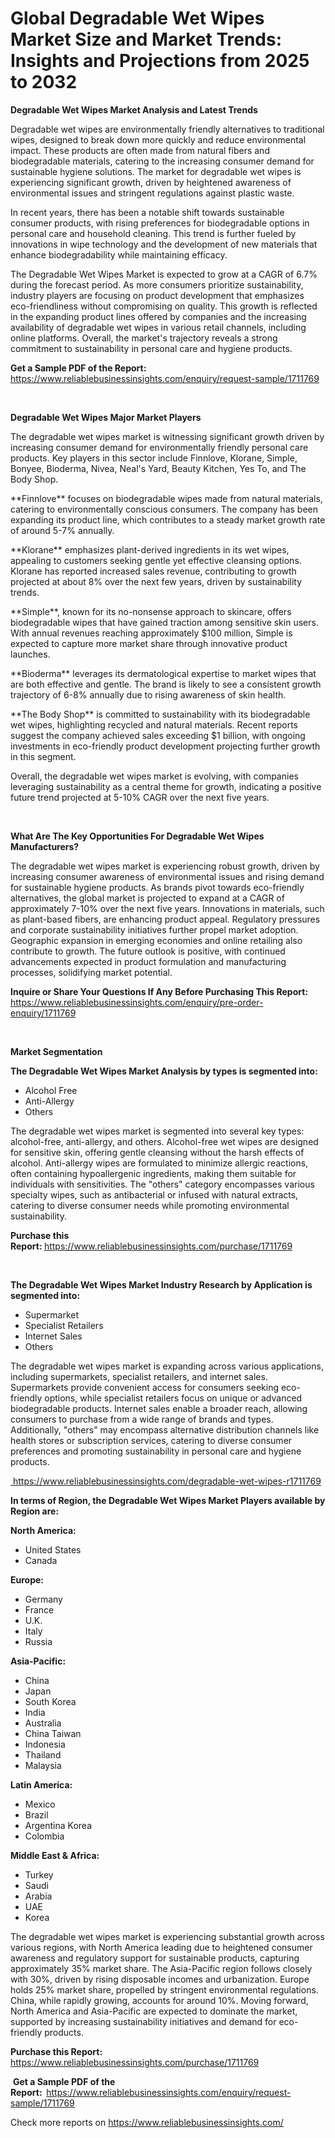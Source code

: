 <p><h1>Global Degradable Wet Wipes Market Size and Market Trends: Insights and Projections from 2025 to 2032</h1></p><p><strong>Degradable Wet Wipes Market Analysis and Latest Trends</strong></p>
<p><p>Degradable wet wipes are environmentally friendly alternatives to traditional wipes, designed to break down more quickly and reduce environmental impact. These products are often made from natural fibers and biodegradable materials, catering to the increasing consumer demand for sustainable hygiene solutions. The market for degradable wet wipes is experiencing significant growth, driven by heightened awareness of environmental issues and stringent regulations against plastic waste.</p><p>In recent years, there has been a notable shift towards sustainable consumer products, with rising preferences for biodegradable options in personal care and household cleaning. This trend is further fueled by innovations in wipe technology and the development of new materials that enhance biodegradability while maintaining efficacy.</p><p>The Degradable Wet Wipes Market is expected to grow at a CAGR of 6.7% during the forecast period. As more consumers prioritize sustainability, industry players are focusing on product development that emphasizes eco-friendliness without compromising on quality. This growth is reflected in the expanding product lines offered by companies and the increasing availability of degradable wet wipes in various retail channels, including online platforms. Overall, the market's trajectory reveals a strong commitment to sustainability in personal care and hygiene products.</p></p>
<p><strong>Get a Sample PDF of the Report:&nbsp;</strong> <a href="https://www.reliablebusinessinsights.com/enquiry/request-sample/1711769?utm_campaign=97&utm_medium=2&utm_source=Github&utm_content=ia&utm_term=11012025&utm_id=degradable-wet-wipes">https://www.reliablebusinessinsights.com/enquiry/request-sample/1711769</a></p>
<p>&nbsp;</p>
<p><strong>Degradable Wet Wipes Major Market Players</strong></p>
<p><p>The degradable wet wipes market is witnessing significant growth driven by increasing consumer demand for environmentally friendly personal care products. Key players in this sector include Finnlove, Klorane, Simple, Bonyee, Bioderma, Nivea, Neal's Yard, Beauty Kitchen, Yes To, and The Body Shop.</p><p>**Finnlove** focuses on biodegradable wipes made from natural materials, catering to environmentally conscious consumers. The company has been expanding its product line, which contributes to a steady market growth rate of around 5-7% annually.</p><p>**Klorane** emphasizes plant-derived ingredients in its wet wipes, appealing to customers seeking gentle yet effective cleansing options. Klorane has reported increased sales revenue, contributing to growth projected at about 8% over the next few years, driven by sustainability trends.</p><p>**Simple**, known for its no-nonsense approach to skincare, offers biodegradable wipes that have gained traction among sensitive skin users. With annual revenues reaching approximately $100 million, Simple is expected to capture more market share through innovative product launches.</p><p>**Bioderma** leverages its dermatological expertise to market wipes that are both effective and gentle. The brand is likely to see a consistent growth trajectory of 6-8% annually due to rising awareness of skin health.</p><p>**The Body Shop** is committed to sustainability with its biodegradable wet wipes, highlighting recycled and natural materials. Recent reports suggest the company achieved sales exceeding $1 billion, with ongoing investments in eco-friendly product development projecting further growth in this segment.</p><p>Overall, the degradable wet wipes market is evolving, with companies leveraging sustainability as a central theme for growth, indicating a positive future trend projected at 5-10% CAGR over the next five years.</p></p>
<p>&nbsp;</p>
<p><strong>What Are The Key Opportunities For Degradable Wet Wipes Manufacturers?</strong></p>
<p><p>The degradable wet wipes market is experiencing robust growth, driven by increasing consumer awareness of environmental issues and rising demand for sustainable hygiene products. As brands pivot towards eco-friendly alternatives, the global market is projected to expand at a CAGR of approximately 7-10% over the next five years. Innovations in materials, such as plant-based fibers, are enhancing product appeal. Regulatory pressures and corporate sustainability initiatives further propel market adoption. Geographic expansion in emerging economies and online retailing also contribute to growth. The future outlook is positive, with continued advancements expected in product formulation and manufacturing processes, solidifying market potential.</p></p>
<p><strong>Inquire or Share Your Questions If Any Before Purchasing This Report:</strong> <a href="https://www.reliablebusinessinsights.com/enquiry/pre-order-enquiry/1711769?utm_campaign=97&utm_medium=2&utm_source=Github&utm_content=ia&utm_term=11012025&utm_id=degradable-wet-wipes">https://www.reliablebusinessinsights.com/enquiry/pre-order-enquiry/1711769</a></p>
<p>&nbsp;</p>
<p><strong>Market Segmentation</strong></p>
<p><strong>The Degradable Wet Wipes Market Analysis by types is segmented into:</strong></p>
<p><ul><li>Alcohol Free</li><li>Anti-Allergy</li><li>Others</li></ul></p>
<p><p>The degradable wet wipes market is segmented into several key types: alcohol-free, anti-allergy, and others. Alcohol-free wet wipes are designed for sensitive skin, offering gentle cleansing without the harsh effects of alcohol. Anti-allergy wipes are formulated to minimize allergic reactions, often containing hypoallergenic ingredients, making them suitable for individuals with sensitivities. The "others" category encompasses various specialty wipes, such as antibacterial or infused with natural extracts, catering to diverse consumer needs while promoting environmental sustainability.</p></p>
<p><strong>Purchase this Report:&nbsp;</strong><a href="https://www.reliablebusinessinsights.com/purchase/1711769?utm_campaign=97&utm_medium=2&utm_source=Github&utm_content=ia&utm_term=11012025&utm_id=degradable-wet-wipes">https://www.reliablebusinessinsights.com/purchase/1711769</a></p>
<p>&nbsp;</p>
<p><strong>The Degradable Wet Wipes Market Industry Research by Application is segmented into:</strong></p>
<p><ul><li>Supermarket</li><li>Specialist Retailers</li><li>Internet Sales</li><li>Others</li></ul></p>
<p><p>The degradable wet wipes market is expanding across various applications, including supermarkets, specialist retailers, and internet sales. Supermarkets provide convenient access for consumers seeking eco-friendly options, while specialist retailers focus on unique or advanced biodegradable products. Internet sales enable a broader reach, allowing consumers to purchase from a wide range of brands and types. Additionally, "others" may encompass alternative distribution channels like health stores or subscription services, catering to diverse consumer preferences and promoting sustainability in personal care and hygiene products.</p></p>
<p><a href="https://www.reliablebusinessinsights.com/degradable-wet-wipes-r1711769?utm_campaign=97&utm_medium=2&utm_source=Github&utm_content=ia&utm_term=11012025&utm_id=degradable-wet-wipes">&nbsp;https://www.reliablebusinessinsights.com/degradable-wet-wipes-r1711769</a></p>
<p><strong>In terms of Region, the Degradable Wet Wipes Market Players available by Region are:</strong></p>
<p>
    <p> <strong> North America: </strong>
        <ul>
            <li>United States</li>
            <li>Canada</li>
        </ul>
        </p> 
    <p> <strong> Europe: </strong>
        <ul>
            <li>Germany</li>
            <li>France</li>
            <li>U.K.</li>
            <li>Italy</li>
            <li>Russia</li>
        </ul>
        </p> 
    <p> <strong> Asia-Pacific: </strong>
        <ul>
            <li>China</li>
            <li>Japan</li>
            <li>South Korea</li>
            <li>India</li>
            <li>Australia</li>
            <li>China Taiwan</li>
            <li>Indonesia</li>
            <li>Thailand</li>
            <li>Malaysia</li>
        </ul>
        </p> 
    <p> <strong> Latin America: </strong>
        <ul>
            <li>Mexico</li>
            <li>Brazil</li>
            <li>Argentina Korea</li>
            <li>Colombia</li>
        </ul>
        </p> 
    <p> <strong> Middle East & Africa: </strong>
        <ul>
            <li>Turkey</li>
            <li>Saudi</li>
            <li>Arabia</li>
            <li>UAE</li>
            <li>Korea</li>
        </ul>
    </p>
    </p>
<p><p>The degradable wet wipes market is experiencing substantial growth across various regions, with North America leading due to heightened consumer awareness and regulatory support for sustainable products, capturing approximately 35% market share. The Asia-Pacific region follows closely with 30%, driven by rising disposable incomes and urbanization. Europe holds 25% market share, propelled by stringent environmental regulations. China, while rapidly growing, accounts for around 10%. Moving forward, North America and Asia-Pacific are expected to dominate the market, supported by increasing sustainability initiatives and demand for eco-friendly products.</p></p>
<p><strong>Purchase this Report: </strong><a href="https://www.reliablebusinessinsights.com/purchase/1711769?utm_campaign=97&utm_medium=2&utm_source=Github&utm_content=ia&utm_term=11012025&utm_id=degradable-wet-wipes">https://www.reliablebusinessinsights.com/purchase/1711769</a></p>
<p>&nbsp;<strong>Get a Sample PDF of the Report:&nbsp;&nbsp;</strong><a href="https://www.reliablebusinessinsights.com/enquiry/request-sample/1711769?utm_campaign=97&utm_medium=2&utm_source=Github&utm_content=ia&utm_term=11012025&utm_id=degradable-wet-wipes">https://www.reliablebusinessinsights.com/enquiry/request-sample/1711769</a></p>
<p><strong></strong></p>
<p>Check more reports on <a href="https://www.reliablebusinessinsights.com/?utm_campaign=97&utm_medium=2&utm_source=Github&utm_content=ia&utm_term=11012025&utm_id=degradable-wet-wipes">https://www.reliablebusinessinsights.com/</a></p>